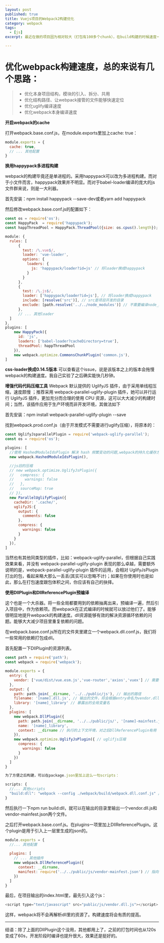 ```yaml
---
layout: post
published: true
title: Vuejs项目的Webpack2构建优化
category: webpack
tags: 
  - [js]
excerpt: 最近在做的项目因为相对较大（打包有100多个chunk），在build构建的时候速度一直上不去。由于用的是vue-cli的webpack2模板，webpack本身慢+硬件慢（在开发机上开发，内存和CPU都不是很强力）的原因。后来慢到实在受不了了，生产构建居然需要90s，实在太长了。所以开始着手Webpack2构建优化

---
```



# 优化webpack构建速度，总的来说有几个思路：

> * 优化本身项目结构，模块的引入、拆分、共用
> * 优化结构路径、让webpack接管的文件能够快速定位
> * 优化uglify编译速度
> * 优化webpack本身编译速度

**开启webpack的cache**

打开webpack.base.conf.js，在module.exports里加上cache: true：

```javascript
module.exports = {
  cache: true,
  // ... 其他配置
}
```

**换用happypack多进程构建**

webpack的构建毕竟还是单进程的。采用happypack可以改为多进程构建。而对于小文件而言，happypack效果并不明显。而对于babel-loader编译的庞大的js文件群来说，则是一大利器。<br>

首先安装：npm install happypack --save-dev或者yarn add happypack<br/>

然后修改webpack.base.conf.js的配置如下：

```javascript
const os = require('os');
const HappyPack  = require('happypack');
const happThreadPool = HappyPack.ThreadPool({size: os.cpus().length}); // 采用多进程，进程数由CPU核数决定

module: {
  rules: [
      {
        test: /\.vue$/,
        loader: 'vue-loader',
        options: {
          loaders: {
            js: 'happypack/loader?id=js' // 将loader换成happypack
          }
        }
      },
      {
        test: /\.js$/,
        loader: ['happypack/loader?id=js'], // 将loader换成happypack
        include: [resolve('src')], // src是项目开发的目录
        exclude: [path.resolve('../../node_modules')] // 不需要编译node_modules下的js 
      },
      // ... 其他loader
  ]
},
plugins: [
    new HappyPack({
      id: 'js',
      loaders: ['babel-loader?cacheDirectory=true'],
      threadPool: happThreadPool
    }),
    new webpack.optimize.CommonsChunkPlugin('common.js'),
]
```

**css-loader换成0.14.5版本**
可以查看这个issue，说是该版本之上的版本会拖慢webpack的构建速度。我自己实验了之后确实能快几秒钟。

**增强代码代码压缩工具**
Webpack 默认提供的 UglifyJS 插件，由于采用单线程压缩，速度颇慢 ；推荐采用 webpack-parallel-uglify-plugin 插件，她可以并行运行 UglifyJS 插件，更加充分而合理的使用 CPU 资源，这可以大大减少的构建时间；当然，该插件应用于生产环境而非开发环境，其做法如下<br>

首先安装：npm install webpack-parallel-uglify-plugin --save<br>

找到webpack.prod.conf.js（由于开发模式不需要进行uglify压缩），将原本的：

```javascript
const UglifyJsparallelPlugin = require('webpack-uglify-parallel');
const os = require('os');

plugins: [
  //使用 HashedModuleIdsPlugin 解决 hash 频繁变动的问题,webpack的持久化缓存方案
  new webpack.HashedModuleIdsPlugin(),

  //js旧的压缩
  // new webpack.optimize.UglifyJsPlugin({
  //   compress: {
  //     warnings: false
  //   },
  //   sourceMap: true
  // }),
  new ParallelUglifyPlugin({
    cacheDir: '.cache/',
    uglifyJS:{
      output: {
        comments: false
      },
      compress: {
        warnings: false
      }
    }
  }),
]
```
当然也有其他同类型的插件，比如：webpack-uglify-parallel，但根据自己实践效果来看，并没有 webpack-parallel-uglify-plugin 表现的那么卓越，需要额外说明的是，webpack-parallel-uglify-plugin 插件的运用，会相对 UglifyJsPlugin 打出的包，看起来略大那么一丢丢(其实可以忽略不计)；如果在你使用时也是如此，那么在打包速度跟包体积之间，你应该有自己的抉择。


**使用DllPlugin和DllReferencePlugin预编译**

这个也是一个大杀器。将一些全局都要用到的依赖抽离出来，预编译一遍，然后引入项目中，作为依赖项。而webpack在正式编译的时候就可以放过他们了。能够很明显地提升webpack的构建速度。dll资源能够有效的解决资源循环依赖的问题。能够大大减少项目里重复依赖的问题。<br>

在webpack.base.conf.js所在的文件夹里建立一个webpack.dll.conf.js，我们将一些常用的依赖打包成dll。<br>

首先配置一下DllPlugin的资源列表。

```javascript
const path = require('path');
const webpack = require('webpack');

module.exports = {
  entry: {
    vendor: ['vue/dist/vue.esm.js','vue-router','axios','vuex'] // 需要打包起来的依赖
  },
  output: {
    path: path.join(__dirname, '../../public/js'), // 输出的路径
    filename: '[name].dll.js', // 输出的文件，将会根据entry命名为vendor.dll.js
    library: '[name]_library' // 暴露出的全局变量名
  },
  plugins: [
    new webpack.DllPlugin({
      path: path.join(__dirname, '../../public/js/', '[name]-mainfest.json'), // 描述依赖对应关系的json文件
      name: '[name]_library', 
      context: __dirname // 执行的上下文环境，对之后DllReferencePlugin有用
    }),
    new webpack.optimize.UglifyJsPlugin({ // uglifjs压缩
      compress: {
        warnings: false
      }
    })
  ]
}

为了方便之后构建，可以在package.json里加上这么一句scripts：

scripts: {
  //... 其他scripts
  "build:dll": "webpack --config ./webpack/build/webpack.dll.conf.js" // 填写你项目中webpack.dll.conf.js的路径
}

```

然后执行一下npm run build:dll，就可以在输出的目录里输出一个vendor.dll.js和vendor-mainfest.json两个文件。<br>

之后打开webpack.base.conf.js。在plugins一项里加上DllReferencePlugin。这个plugin是用于引入上一层里生成的json的。

```javascript
module.exports = {
  //... 其他配置
  
  plugins: [
    // ... 其他插件
    new webpack.DllReferencePlugin({
      context: __dirname,
      manifest: require('../../public/js/vendor-mainfest.json') // 指向这个json
    })
  ]
}
```
最后，在项目输出的index.html里，最先引入这个js：<br>

```javascript
<script type="text/javascript" src="public/js/vendor.dll.js"></script>
```

这样，webpack将不会再解析dll里的资源了。构建速度将会有质的提高。<br>

* * *

结语：除了上面的DllPlugin这个没用，其他都用上了，之前的打包时间也从120s变成了60s，开发阶段时编译也提升很大，效果还是挺好的。

